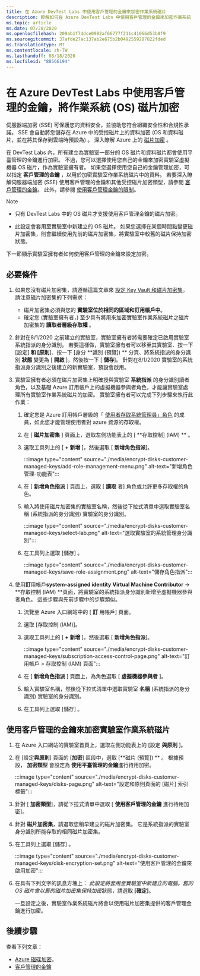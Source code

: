 ```yaml
---
title: 在 Azure DevTest Labs 中使用客戶管理的金鑰來加密作業系統磁片
description: 瞭解如何在 Azure DevTest Labs 中使用客戶管理的金鑰來加密作業系統 (OS) 磁片。
ms.topic: article
ms.date: 07/28/2020
ms.openlocfilehash: 209ab1f74dce0982af66777f211c41066d53b8f9
ms.sourcegitcommit: 37afde27ac137ab2e675b2b0492559287822fded
ms.translationtype: MT
ms.contentlocale: zh-TW
ms.lasthandoff: 08/18/2020
ms.locfileid: "88566194"
---
```

# <a name="encrypt-operating-system-os-disks-using-customer-managed-keys-in-azure-devtest-labs"></a>在 Azure DevTest Labs 中使用客戶管理的金鑰，將作業系統 (OS) 磁片加密
伺服器端加密 (SSE) 可保護您的資料安全，並協助您符合組織安全性和合規性承諾。 SSE 會自動將您儲存在 Azure 中的受控磁片上的資料加密 (OS 和資料磁片，並在將其保存到雲端時預設為) 。 深入瞭解 Azure 上的 [磁片加密](../virtual-machines/windows/disk-encryption.md) 。 

在 DevTest Labs 內，所有建立為實驗室一部分的 OS 磁片和資料磁片都會使用平臺管理的金鑰進行加密。 不過，您可以選擇使用您自己的金鑰來加密實驗室虛擬機器 OS 磁片，作為實驗室擁有者。 如果您選擇使用您自己的金鑰管理加密，可以指定 **客戶管理的金鑰** ，以用於加密實驗室作業系統磁片中的資料。 若要深入瞭解伺服器端加密 (SSE) 使用客戶管理的金鑰和其他受控磁片加密類型，請參閱 [客戶管理的金鑰](../virtual-machines/windows/disk-encryption.md#customer-managed-keys)。 此外，請參閱 [使用客戶管理金鑰的限制](../virtual-machines/windows/disks-enable-customer-managed-keys-portal.md#restrictions)。


> [!NOTE]
> - 只有 DevTest Labs 中的 OS 磁片才支援使用客戶管理金鑰的磁片加密。 
> 
> - 此設定會套用至實驗室中新建立的 OS 磁片。 如果您選擇在某個時間點變更磁片加密集，則會繼續使用先前的磁片加密集，將實驗室中較舊的磁片保持加密狀態。 

下一節顯示實驗室擁有者如何使用客戶管理的金鑰來設定加密。

## <a name="pre-requisites"></a>必要條件

1. 如果您沒有磁片加密集，請遵循這篇文章來 [設定 Key Vault 和磁片加密集](../virtual-machines/windows/disks-enable-customer-managed-keys-portal.md#set-up-your-azure-key-vault)。 請注意磁片加密集的下列需求： 

    - 磁片加密集必須與您的 **實驗室位於相同的區域和訂用帳戶中**。 
    - 確定您 (實驗室擁有者，) 至少具有將用來加密實驗室作業系統磁片之磁片加密集的 **讀取者層級存取權** 。 
2. 針對在8/1/2020 之前建立的實驗室，實驗室擁有者將需要確定已啟用實驗室系統指派的身分識別。 若要這樣做，實驗室擁有者可以移至其實驗室、按一下 [設定] **和 [原則**]、按一下 [身分 **識別 (預覽]) ** 分頁、將系統指派的身分識別 **狀態** 變更為 [ **開啟** ]，然後按一下 [ **儲存**]。 針對在8/1/2020 實驗室的系統指派身分識別之後建立的新實驗室，預設會啟用。 
3. 實驗室擁有者必須在磁片加密集上明確授與實驗室 **系統指派** 的身分識別讀者角色，以及基礎 Azure 訂用帳戶上的虛擬機器參與者角色，才能讓實驗室處理所有實驗室作業系統磁片的加密。 實驗室擁有者可以完成下列步驟來執行此作業：

   
    1. 確定您是 Azure 訂用帳戶層級的「 [使用者存取系統管理員」角色](../role-based-access-control/built-in-roles.md#user-access-administrator) 的成員，如此您才能管理使用者對 azure 資源的存取權。 
    1. 在 [ **磁片加密集** ] 頁面上，選取左側功能表上的 [ **存取控制] (IAM) ** 。 
    1. 選取工具列上的 [ **+ 新增** ]，然後選取 [ **新增角色指派**]。  

        :::image type="content" source="./media/encrypt-disks-customer-managed-keys/add-role-management-menu.png" alt-text="新增角色管理-功能表":::
    1. 在 [ **新增角色指派** ] 頁面上，選取 [ **讀取** 者] 角色或允許更多存取權的角色。 
    1. 輸入將使用磁片加密集的實驗室名稱，然後從下拉式清單中選取實驗室名稱 (系統指派的身分識別) 實驗室的身分識別。 
    
        :::image type="content" source="./media/encrypt-disks-customer-managed-keys/select-lab.png" alt-text="選取實驗室的系統管理身分識別":::        
    1. 在工具列上選取 [儲存]  。 

        :::image type="content" source="./media/encrypt-disks-customer-managed-keys/save-role-assignment.png" alt-text="儲存角色指派":::
3. 使用**訂**用帳戶**system-assigned identity** **Virtual Machine Contributor**  ->  **存取控制 (IAM) **頁面，將實驗室的系統指派身分識別新增至虛擬機器參與者角色。 這些步驟與先前步驟中的步驟類似。 

    
    1. 流覽至 Azure 入口網站中的 [ **訂** 用帳戶] 頁面。 
    1. 選取 [存取控制 (IAM)]。 
    1. 選取工具列上的 [ **+ 新增** ]，然後選取 [ **新增角色指派**]。 
    
        :::image type="content" source="./media/encrypt-disks-customer-managed-keys/subscription-access-control-page.png" alt-text="訂用帳戶 > 存取控制 (IAM) 頁面":::
    1. 在 [ **新增角色指派** ] 頁面上，為角色選取 [ **虛擬機器參與者** ]。
    1. 輸入實驗室名稱，然後從下拉式清單中選取實驗室 **名稱** (系統指派的身分識別) 實驗室的身分識別。 
    1. 在工具列上選取 [儲存]  。 

## <a name="encrypt-lab-os-disks-with-a-customer-managed-key"></a>使用客戶管理的金鑰來加密實驗室作業系統磁片 

1. 在 Azure 入口網站的實驗室首頁上，選取左側功能表上的 [設定 **與原則** ]。 
1. 在 [設定**與原則**] 頁面的 [**加密**] 區段中，選取 [**磁片 (預覽]) ** 。 根據預設， **加密類型** 會設定為 **使用平臺管理的金鑰**進行待用加密。

    :::image type="content" source="./media/encrypt-disks-customer-managed-keys/disks-page.png" alt-text="設定和原則頁面的 [磁片] 索引標籤":::
1. 針對 [ **加密類型**]，請從下拉式清單中選取 [ **使用客戶管理的金鑰** 進行待用加密]。 
1. 針對 **磁片加密集**，請選取您稍早建立的磁片加密集。 它是系統指派的實驗室身分識別所能存取的相同磁片加密集。
1. 在工具列上選取 [儲存]  。 

    :::image type="content" source="./media/encrypt-disks-customer-managed-keys/disk-encryption-set.png" alt-text="使用客戶管理的金鑰來啟用加密":::
1. 在具有下列文字的訊息方塊上： *此設定將套用至實驗室中新建立的電腦。舊的 OS 磁片會以舊的磁片加密集保持加密*狀態，請選取 **[確定]**。 

    一旦設定之後，實驗室作業系統磁片將會以使用磁片加密集提供的客戶管理金鑰進行加密。 

## <a name="next-steps"></a>後續步驟
查看下列文章： 

- [Azure 磁碟加密](../virtual-machines/windows/disk-encryption.md)。 
- [客戶管理的金鑰](../virtual-machines/windows/disk-encryption.md#customer-managed-keys) 
